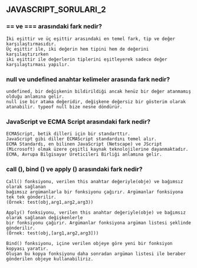 ## JAVASCRIPT_SORULARI_2
### == ve === arasındaki fark nedir?
```
İki eşittir ve üç eşittir arasındaki en temel fark, tip ve değer karşılaştırmasıdır.
Üç eşittir ile, iki değerin hem tipini hem de değerini karşılaştırırken
iki eşittir ile değerlerin tiplerini eşitleyerek sadece değer karşılaştırması yapılır.
```
### null ve undefined anahtar kelimeler arasında fark nedir?
```
undefined, bir değişkenin bildirildiği ancak henüz bir değer atanmamış olduğu anlamına gelir.
null ise bir atama değeridir, değişkene değersiz bir gösterim olarak atanabilir. typeof null bize nesne döndürür.
```
### JavaScript ve ECMA Script arasındaki fark nedir?
```
ECMAScript, betik dilleri için bir standarttır.
JavaScript gibi diller ECMAScript standardını temel alır.
ECMA Standardı, en bilinen JavaScript (Netscape) ve JScript (Microsoft) olmak üzere çeşitli kaynak teknolojilerine dayanmaktadır.
ECMA, Avrupa Bilgisayar Üreticileri Birliği anlamına gelir.
```
### call (), bind () ve apply () arasındaki fark nedir?
```
Call() fonksiyonu, verilen this anahtar değeriyle(obje) ve bağımsız olarak sağlanan
bağımsız argümanlarla bir fonksiyonu çağırır. Argümanlar fonksiyona tek tek gönderilir.
(Örnek: test(obj,arg1,arg2,arg3))
```
```
Apply() fonksiyonu, verilen this anahtar değeriyle(obje) ve bağımsız olarak sağlanan değişkenlerle
bir fonksiyonu çağırır. Argümanlar fonksiyona argüman listesi şeklinde gönderilir.
(Örnek: test(obj,[arg1,arg2,arg3]))
```
```
Bind() fonksiyonu, içine verilen objeye göre yeni bir fonksiyon kopyası yaratır.
Oluşan bu kopya fonksiyonu daha sonradan argüman listesi ile beraber gönderilen objeye kullanabiliriz.

```
